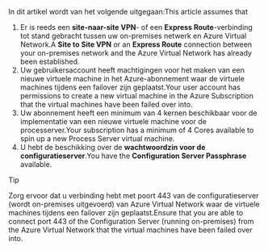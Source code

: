 <span data-ttu-id="b34c9-101">In dit artikel wordt van het volgende uitgegaan:</span><span class="sxs-lookup"><span data-stu-id="b34c9-101">This article assumes that</span></span>

1. <span data-ttu-id="b34c9-102">Er is reeds een **site-naar-site VPN**- of een **Express Route**-verbinding tot stand gebracht tussen uw on-premises netwerk en Azure Virtual Network.</span><span class="sxs-lookup"><span data-stu-id="b34c9-102">A **Site to Site VPN** or an **Express Route** connection between your on-premises network and the Azure Virtual Network has already been established.</span></span>
2. <span data-ttu-id="b34c9-103">Uw gebruikersaccount heeft machtigingen voor het maken van een nieuwe virtuele machine in het Azure-abonnement waar de virtuele machines tijdens een failover zijn geplaatst.</span><span class="sxs-lookup"><span data-stu-id="b34c9-103">Your user account has permissions to create a new virtual machine in the Azure Subscription that the virtual machines have been failed over into.</span></span>
3. <span data-ttu-id="b34c9-104">Uw abonnement heeft een minimum van 4 kernen beschikbaar voor de implementatie van een nieuwe virtuele machine voor de processerver.</span><span class="sxs-lookup"><span data-stu-id="b34c9-104">Your subscription has a minimum of 4 Cores available to spin up a new Process Server virtual machine.</span></span>
4. <span data-ttu-id="b34c9-105">U hebt de beschikking over de **wachtwoordzin voor de configuratieserver**.</span><span class="sxs-lookup"><span data-stu-id="b34c9-105">You have the **Configuration Server Passphrase** available.</span></span>

> [!TIP]
> <span data-ttu-id="b34c9-106">Zorg ervoor dat u verbinding hebt met poort 443 van de configuratieserver (wordt on-premises uitgevoerd) van Azure Virtual Network waar de virtuele machines tijdens een failover zijn geplaatst.</span><span class="sxs-lookup"><span data-stu-id="b34c9-106">Ensure that you are able to connect port 443 of the Configuration Server (running on-premises) from the Azure Virtual Network that the virtual machines have been failed over into.</span></span>
